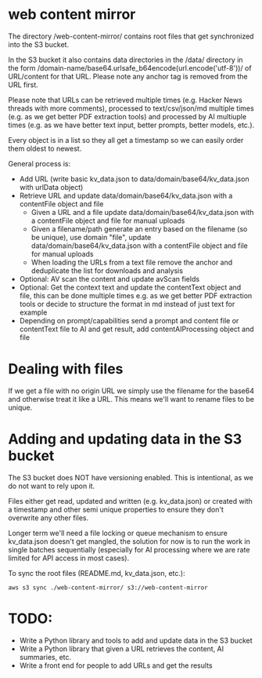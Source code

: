 # web content mirror

The directory /web-content-mirror/ contains root files that get synchronized into the S3 bucket.

In the S3 bucket it also contains data directories in the /data/ directory in the form /domain-name/base64.urlsafe_b64encode(url.encode('utf-8'))/ of URL/content for that URL. Please note any anchor tag is removed from the URL first.

Please note that URLs can be retrieved multiple times (e.g. Hacker News threads with more comments), processed to text/csv/json/md multiple times (e.g. as we get better PDF extraction tools) and processed by AI multiuple times (e.g. as we have better text input, better prompts, better models, etc.).

Every object is in a list so they all get a timestamp so we can easily order them oldest to newest.

General process is:

* Add URL (write basic kv_data.json to data/domain/base64/kv_data.json with urlData object)
* Retrieve URL and update data/domain/base64/kv_data.json with a contentFile object and file
  * Given a URL and a file update data/domain/base64/kv_data.json with a contentFile object and file for manual uploads
  * Given a filename/path generate an entry based on the filename (so be unique), use domain "file", update data/domain/base64/kv_data.json with a contentFile object and file for manual uploads
  * When loading the URLs from a text file remove the anchor and deduplicate the list for downloads and analysis
* Optional: AV scan the content and update avScan fields
* Optional: Get the context text and update the contentText object and file, this can be done multiple times e.g. as we get better PDF extraction tools or decide to structure the format in md instead of just text for example
* Depending on prompt/capabilities send a prompt and content file or contentText file to AI and get result, add contentAIProcessing object and file

# Dealing with files

If we get a file with no origin URL we simply use the filename for the base64 and otherwise treat it like a URL. This means we'll want to rename files to be unique.

# Adding and updating data in the S3 bucket

The S3 bucket does NOT have versioning enabled. This is intentional, as we do not want to rely upon it.

Files either get read, updated and written (e.g. kv_data.json) or created with a timestamp and other semi unique properties to ensure they don't overwrite any other files.

Longer term we'll need a file locking or queue mechanism to ensure kv_data.json doesn't get mangled, the solution for now is to run the work in single batches sequentially (especially for AI processing where we are rate limited for API access in most cases).

To sync the root files (README.md, kv_data.json, etc.):

```
aws s3 sync ./web-content-mirror/ s3://web-content-mirror
```

# TODO:

* Write a Python library and tools to add and update data in the S3 bucket
* Write a Python library that given a URL retrieves the content, AI summaries, etc.
* Write a front end for people to add URLs and get the results
